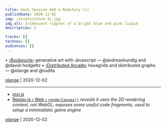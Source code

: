 ```yaml
---
title: Hack Session 448 ✼ Remotely (c)
publishDate: 2020-12-02
img: /assets/stock-1L.jpg
img_alt: Iridescent ripples of a bright blue and pink liquid
description: |

tracks: []
technos: []
audiences: []
---
```


• [‹Bouboucle›](http://bouboucle.com) generative art with Javascript — @andreaskundig and @david-hodgetts 
• [‹Distributed Arcade›](https://github.com/olange/arcade) hexagrids and distributed graphs — @olange and @rudifa

[olange](https://github.com/olange) | 2020-12-02

<hr/>

* [pixi.js](https://www.pixijs.com)
* [Replay.js › Web › `renderCanvas()`](https://github.com/edbentley/replay/blob/master/packages/replay-web/src/index.ts#L80) _reveals it uses the 2D rendering context, not WebGL; exposes some useful code fragments, used to setup a minimalistic game engine_

[olange](https://github.com/olange) | 2020-12-02


